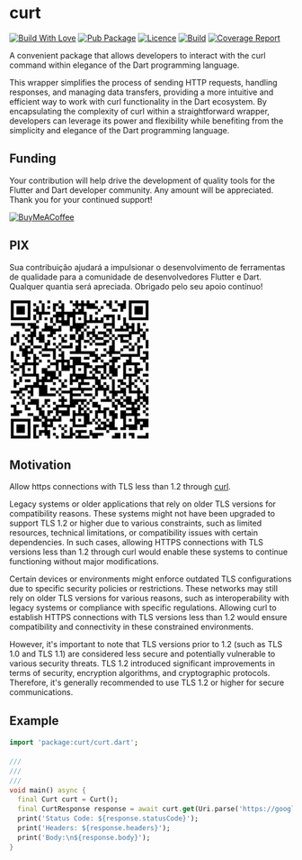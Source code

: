 # curt

[![Build With Love](https://img.shields.io/badge/%20built%20with-%20%E2%9D%A4-ff69b4.svg)](https://github.com/edufolly/curt/stargazers)
[![Pub Package](https://img.shields.io/pub/v/curt?color=orange)](https://pub.dev/packages/curt)
[![Licence](https://img.shields.io/github/license/edufolly/curt?color=blue)](https://github.com/edufolly/curt/blob/main/LICENSE)
[![Build](https://img.shields.io/github/actions/workflow/status/edufolly/curt/main.yml?branch=main)](https://github.com/edufolly/curt/releases/latest)
[![Coverage Report](https://img.shields.io/badge/coverage-report-C08EA1)](https://edufolly.github.io/curt/coverage/)

A convenient package that allows developers to interact with the curl command
within elegance of the Dart programming language.

This wrapper simplifies the process of sending HTTP requests, handling
responses, and managing data transfers, providing a more intuitive and efficient
way to work with curl functionality in the Dart ecosystem. By encapsulating the
complexity of curl within a straightforward wrapper, developers can leverage its
power and flexibility while benefiting from the simplicity and elegance of the
Dart programming language.

## Funding

Your contribution will help drive the development of quality tools for the
Flutter and Dart developer community. Any amount will be appreciated. Thank you
for your continued support!

[![BuyMeACoffee](https://www.buymeacoffee.com/assets/img/guidelines/download-assets-sm-2.svg)](https://www.buymeacoffee.com/edufolly)

## PIX

Sua contribuição ajudará a impulsionar o desenvolvimento de ferramentas de
qualidade para a comunidade de desenvolvedores Flutter e Dart. Qualquer quantia
será apreciada. Obrigado pelo seu apoio contínuo!

[![PIX](helpers/pix.png)](https://nubank.com.br/pagar/2bt2q/RBr4Szfuwr)

## Motivation

Allow https connections with TLS less than 1.2 through [curl](https://curl.se/).

Legacy systems or older applications that rely on older TLS versions for
compatibility reasons. These systems might not have been upgraded to support TLS
1.2 or higher due to various constraints, such as limited resources, technical
limitations, or compatibility issues with certain dependencies. In such cases,
allowing HTTPS connections with TLS versions less than 1.2 through curl would
enable these systems to continue functioning without major modifications.

Certain devices or environments might enforce outdated TLS configurations due to
specific security policies or restrictions. These networks may still rely on
older TLS versions for various reasons, such as interoperability with legacy
systems or compliance with specific regulations. Allowing curl to establish
HTTPS connections with TLS versions less than 1.2 would ensure compatibility and
connectivity in these constrained environments.

However, it's important to note that TLS versions prior to 1.2 (such as TLS 1.0
and TLS 1.1) are considered less secure and potentially vulnerable to various
security threats. TLS 1.2 introduced significant improvements in terms of
security, encryption algorithms, and cryptographic protocols. Therefore, it's
generally recommended to use TLS 1.2 or higher for secure communications.

## Example

```dart
import 'package:curt/curt.dart';

///
/// 
/// 
void main() async {
  final Curt curt = Curt();
  final CurtResponse response = await curt.get(Uri.parse('https://google.com'));
  print('Status Code: ${response.statusCode}');
  print('Headers: ${response.headers}');
  print('Body:\n${response.body}');
}
```
